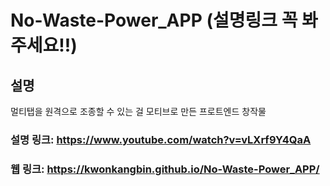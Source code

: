 # No-Waste-Power_APP (설명링크 꼭 봐주세요!!)
## 설명
멀티탭을 원격으로 조종할 수 있는 걸 모티브로 만든 프로트엔드 창작물
### 설명 링크: https://www.youtube.com/watch?v=vLXrf9Y4QaA
### 웹 링크: https://kwonkangbin.github.io/No-Waste-Power_APP/
